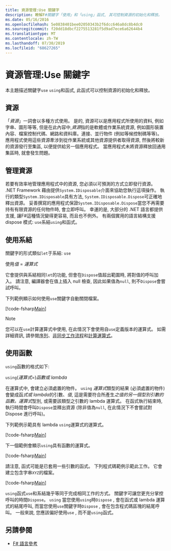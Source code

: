 ```yaml
---
title: 資源管理:Use 關鍵字
description: 瞭解F#關鍵字「使用」和「using」函式, 其可控制資源的初始化和釋放。
ms.date: 05/16/2016
ms.openlocfilehash: 5e0838401bee02050343b2f6dcc646a8dc8b4dc0
ms.sourcegitcommit: f20dd18dbcf2275513281f5d9ad7ece6a62644b4
ms.translationtype: MT
ms.contentlocale: zh-TW
ms.lasthandoff: 07/30/2019
ms.locfileid: "68627265"
---
```

# <a name="resource-management-the-use-keyword"></a>資源管理:Use 關鍵字

本主題描述關鍵字`use` `using`和函式, 此函式可以控制資源的初始化和釋放。

## <a name="resources"></a>資源

「*資源*」一詞會以多種方式使用。 是的, 資源可以是應用程式所使用的資料, 例如字串、圖形等等, 但是在此內容中,*資源*指的是軟體或作業系統資源, 例如圖形裝置內容、檔案控制代碼、網路和資料庫。連接、並行物件 (例如等候控制碼等等)。 應用程式使用這些資源牽涉到從作業系統或其他資源提供者取得資源, 然後將較新的資源發行至集區, 以便提供給另一個應用程式。 當應用程式未將資源釋放回通用集區時, 就會發生問題。

## <a name="managing-resources"></a>管理資源

若要有效率地管理應用程式中的資源, 您必須以可預測的方式立即發行資源。 .NET Framework 藉由提供`System.IDisposable`介面來協助您執行這項操作。 執行的類型`System.IDisposable`具有方法, `System.IDisposable.Dispose`可正確地釋出資源。 妥善撰寫的應用程式保證`System.IDisposable.Dispose`當您不再需要持有有限資源的任何物件時, 會立即呼叫。 幸運的是, 大部分的 .NET 語言都提供支援, 讓F#這種情況變得更容易, 而且也不例外。 有兩個實用的語言結構支援 dispose 模式: `use`系結`using`和函式。

## <a name="use-binding"></a>使用系結

關鍵字的形式類似`let`于系結: `use`

使用*值* = *運算式*

它會提供與系結相同`let`的功能, 但會在`Dispose`值超出範圍時, 將對值的呼叫加入。 請注意, 編譯器會在值上插入 null 檢查, 因此如果值為`null`, 則不`Dispose`會嘗試呼叫。

下列範例顯示如何使用`use`關鍵字自動關閉檔案。

[!code-fsharp[Main](~/samples/snippets/fsharp/lang-ref-2/snippet6301.fs)]

> [!NOTE]
> 您可以在`use`計算運算式中使用, 在此情況下會使用自`use`定義版本的運算式。 如需詳細資訊, 請參閱[序列](sequences.md)、[非同步工作流程](asynchronous-workflows.md)和[計算運算式](computation-expressions.md)。

## <a name="using-function"></a>使用函數

`using`函數的格式如下:

`using`(*運算式*=)*函數或 lambda*

在運算式中, 會建立必須處置的物件。 `using` *運算式*類型的結果 (必須處置的物件) 會變成函*式或 lambda*的引數、*值*, 這是需要符合所產生*之值的另一個型別引數的函數。運算式*型別, 或需要該類型之引數的 lambda 運算式。 在函式執行結束時, 執行時間會呼叫`Dispose`並釋出資源 (除非值為`null`, 在此情況下不會嘗試對 Dispose 進行呼叫)。

下列範例示範具有 lambda `using`運算式的運算式。

[!code-fsharp[Main](~/samples/snippets/fsharp/lang-ref-2/snippet6302.fs)]

下一個範例會顯示`using`具有函數的運算式。

[!code-fsharp[Main](~/samples/snippets/fsharp/lang-ref-2/snippet6303.fs)]

請注意, 函式可能是已套用一些引數的函式。 下列程式碼範例示範此工作。 它會建立包含字串`XYZ`的檔案。

[!code-fsharp[Main](~/samples/snippets/fsharp/lang-ref-2/snippet6304.fs)]

`using`函式`use`和系結幾乎等同于完成相同工作的方式。 關鍵字可讓您更充分掌控呼叫的時間`Dispose`。 `using` 當您使用`using`時`Dispose` , 會在函式或 lambda 運算式的結尾呼叫, 而當您使用`use`關鍵字時`Dispose` , 會在包含程式碼區塊的結尾呼叫。 一般來說, 您應該偏好使用`use` , 而不是`using`函式。

## <a name="see-also"></a>另請參閱

- [F# 語言參考](index.md)
